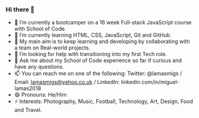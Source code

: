 ### Hi there 👋


- 🔭 I’m currently a bootcamper on a 16 week Full-stack JavaScript course with School of Code.
- 🌱 I’m currently learning HTML, CSS, JavaScript, Git and GitHub.
- 👯 My main aim is to keep learning and developing by collaborating with a team on Real-world projects.
- 🤔 I’m looking for help with transitioning into my first Tech role.
- 💬 Ask me about my School of Code experience so far if curious and have any questions.
- 📫 You can reach me on one of the following: Twitter: @lamasmigs / Email: lamasmigs@yahoo.co.uk / LinkedIn: linkedin.com/in/miguel-lamas2018
- 😄 Pronouns: He/Him
- ⚡ Interests: Photography, Music, Football, Technology, Art, Design, Food and Travel.

